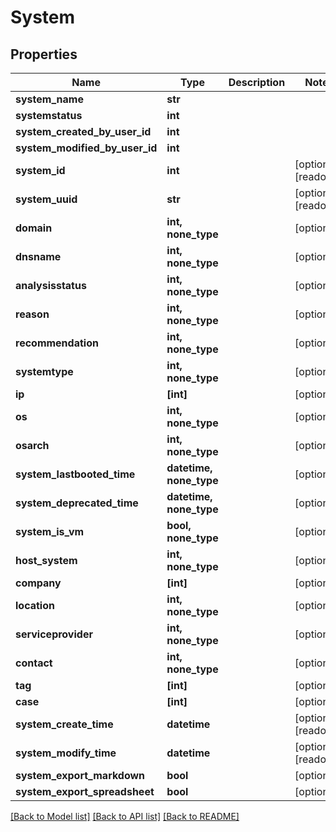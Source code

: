 # System

## Properties
Name | Type | Description | Notes
------------ | ------------- | ------------- | -------------
**system_name** | **str** |  | 
**systemstatus** | **int** |  | 
**system_created_by_user_id** | **int** |  | 
**system_modified_by_user_id** | **int** |  | 
**system_id** | **int** |  | [optional] [readonly] 
**system_uuid** | **str** |  | [optional] [readonly] 
**domain** | **int, none_type** |  | [optional] 
**dnsname** | **int, none_type** |  | [optional] 
**analysisstatus** | **int, none_type** |  | [optional] 
**reason** | **int, none_type** |  | [optional] 
**recommendation** | **int, none_type** |  | [optional] 
**systemtype** | **int, none_type** |  | [optional] 
**ip** | **[int]** |  | [optional] 
**os** | **int, none_type** |  | [optional] 
**osarch** | **int, none_type** |  | [optional] 
**system_lastbooted_time** | **datetime, none_type** |  | [optional] 
**system_deprecated_time** | **datetime, none_type** |  | [optional] 
**system_is_vm** | **bool, none_type** |  | [optional] 
**host_system** | **int, none_type** |  | [optional] 
**company** | **[int]** |  | [optional] 
**location** | **int, none_type** |  | [optional] 
**serviceprovider** | **int, none_type** |  | [optional] 
**contact** | **int, none_type** |  | [optional] 
**tag** | **[int]** |  | [optional] 
**case** | **[int]** |  | [optional] 
**system_create_time** | **datetime** |  | [optional] [readonly] 
**system_modify_time** | **datetime** |  | [optional] [readonly] 
**system_export_markdown** | **bool** |  | [optional] 
**system_export_spreadsheet** | **bool** |  | [optional] 

[[Back to Model list]](../README.md#documentation-for-models) [[Back to API list]](../README.md#documentation-for-api-endpoints) [[Back to README]](../README.md)


